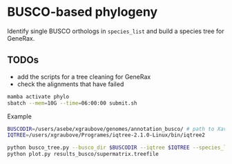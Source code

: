 # BUSCO-based phylogeny   

Identify single BUSCO orthologs in `species_list` and build a species tree for GeneRax.


## TODOs  
- add the scripts for a tree cleaning for GeneRax  
- check the alignments that have failed    


```bash
mamba activate phylo
sbatch --mem=10G --time=06:00:00 submit.sh 
```

Example
```bash
BUSCODIR=/users/asebe/xgraubove/genomes/annotation_busco/ # path to Xavi's busco analysis directory
IQTREE=/users/xgraubove/Programes/iqtree-2.1.0-Linux/bin/iqtree2

python busco_tree.py --busco_dir $BUSCODIR --iqtree $IQTREE --species_list species_list --fmin 1 --ncpu 4
python plot.py results_busco/supermatrix.treefile
```
